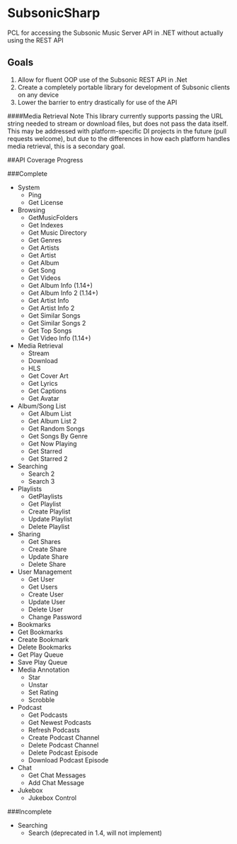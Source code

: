 # SubsonicSharp
PCL for accessing the Subsonic Music Server API in .NET without actually using the REST API

## Goals
1. Allow for fluent OOP use of the Subsonic REST API in .Net
2. Create a completely portable library for development of Subsonic clients on any device
3. Lower the barrier to entry drastically for use of the API

####Media Retrieval Note
This library currently supports passing the URL string needed to stream or download files, but does not pass the data itself.
This may be addressed with platform-specific DI projects in the future (pull requests welcome), but due to the differences in how each platform handles media retrieval, this is a secondary goal.

##API Coverage Progress

###Complete

- System
  - Ping
  - Get License
- Browsing
  - GetMusicFolders
  - Get Indexes
  - Get Music Directory
  - Get Genres
  - Get Artists
  - Get Artist
  - Get Album
  - Get Song
  - Get Videos
  - Get Album Info (1.14+)
  - Get Album Info 2 (1.14+)
  - Get Artist Info
  - Get Artist Info 2
  - Get Similar Songs
  - Get Similar Songs 2
  - Get Top Songs
  - Get Video Info (1.14+)
- Media Retrieval
  - Stream
  - Download
  - HLS
  - Get Cover Art
  - Get Lyrics
  - Get Captions
  - Get Avatar
- Album/Song List
  - Get Album List
  - Get Album List 2
  - Get Random Songs
  - Get Songs By Genre
  - Get Now Playing
  - Get Starred
  - Get Starred 2
- Searching
  - Search 2
  - Search 3
- Playlists
  - GetPlaylists
  - Get Playlist
  - Create Playlist
  - Update Playlist
  - Delete Playlist
- Sharing
  - Get Shares
  - Create Share
  - Update Share
  - Delete Share
- User Management
  - Get User
  - Get Users
  - Create User
  - Update User
  - Delete User
  - Change Password
- Bookmarks
 - Get Bookmarks
 - Create Bookmark
 - Delete Bookmarks
 - Get Play Queue
 - Save Play Queue
- Media Annotation
  - Star
  - Unstar
  - Set Rating
  - Scrobble
- Podcast
  - Get Podcasts
  - Get Newest Podcasts
  - Refresh Podcasts
  - Create Podcast Channel
  - Delete Podcast Channel
  - Delete Podcast Episode
  - Download Podcast Episode
- Chat
  - Get Chat Messages
  - Add Chat Message
- Jukebox
  - Jukebox Control

###Incomplete

- Searching
  - Search (deprecated in 1.4, will not implement)
